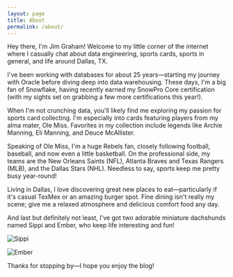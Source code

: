 ```yaml
---
layout: page
title: About
permalink: /about/
---
```


Hey there, I'm Jim Graham! Welcome to my little corner of the internet where I casually chat about data engineering, sports cards, sports in general, and life around Dallas, TX.

I've been working with databases for about 25 years—starting my journey with Oracle before diving deep into data warehousing. These days, I'm a big fan of Snowflake, having recently earned my SnowPro Core certification (with my sights set on grabbing a few more certifications this year!).

When I'm not crunching data, you'll likely find me exploring my passion for sports card collecting. I'm especially into cards featuring players from my alma mater, Ole Miss. Favorites in my collection include legends like Archie Manning, Eli Manning, and Deuce McAllister.

Speaking of Ole Miss, I'm a huge Rebels fan, closely following football, baseball, and now even a little basketball. On the professional side, my teams are the New Orleans Saints (NFL), Atlanta Braves and Texas Rangers (MLB), and the Dallas Stars (NHL). Needless to say, sports keep me pretty busy year-round!

Living in Dallas, I love discovering great new places to eat—particularly if it's casual TexMex or an amazing burger spot. Fine dining isn't really my scene; give me a relaxed atmosphere and delicious comfort food any day.

And last but definitely not least, I've got two adorable miniature dachshunds named Sippi and Ember, who keep life interesting and fun!

![Sippi](assets/sippi.png)

![Ember](assets/ember.png)

Thanks for stopping by—I hope you enjoy the blog!
